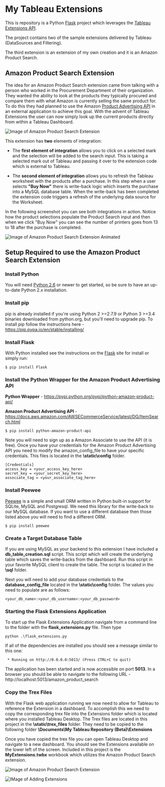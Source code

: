 # My Tableau Extensions 

This is repository is a Python [Flask](http://flask.pocoo.org/) project which leverages the [Tableau Extensions API](https://tableau.github.io/extensions-api/).

The project contains two of the sample extensions delivered by Tableau (DataSources and Filtering).

The third extension is an extension of my own creation and it is an Amazon Product Search.  

## Amazon Product Search Extension

The idea for an Amazon Product Search extension came from talking with a person who worked in the Procurement Department of their organization.  They wanted the ability to look at the products they typically procured and compare them with what Amazon is currently selling the same product for.  To do this they had planned to use the Amazon [Product Advertising API](https://docs.aws.amazon.com/AWSECommerceService/latest/DG/ItemSearch.html) in an external application to achieve this goal.  With the advent of Tableau Extensions the user can now simply look up the current products directly from within a Tableau Dashboard.   

![Image of Amazon Product Search Extension](https://raw.githubusercontent.com/hutchijo/my_tableau_extensions/master/static/images/readme1.png)

This extension has **two** elements of integration:  

* The **first element of integration** allows you to click on a selected mark and the selection will be added to the search input.  This is taking a selected mark out of Tableau and passing it over to the extension code which is external to Tableau.  

* The **second element of integration** allows you to refresh the Tableau worksheet with the products after a purchase.  In this step when a user selects **"Buy Now"** there is write-back logic which inserts the purchase into a MySQL database table.  When the write-back has been completed the extension code triggers a refresh of the underlying data source for the Worksheet. 

In the following screenshot you can see both integrations in action. Notice how the product selections populate the Product Search input and then when we click "Buy Now" you can see the number of printers goes from 13 to 18 after the purchase is completed.

![Image of Amazon Product Search Extension Animated](https://raw.githubusercontent.com/hutchijo/my_tableau_extensions/master/static/images/readme2.gif)



## Setup Required to use the Amazon Product Search Extension 

### Install Python 

You will need [Python 2.6](https://www.python.org/downloads/) or newer to get started, so be sure to have an up-to-date Python 2.x installation.  

### Install pip

pip is already installed if you're using Python 2 >=2.7.9 or Python 3 >=3.4 binaries downloaded from python.org, but you'll need to upgrade pip.  To install pip follow the instructions here - https://pip.pypa.io/en/stable/installing/ 

### Install Flask 
    
With Python installed see the instructions on the [Flask](http://flask.pocoo.org/) site for install or simply run:

```
$ pip install Flask
```
    
### Install the Python Wrapper for the Amazon Product Advertising API 

**Python Wrapper** - https://pypi.python.org/pypi/python-amazon-product-api/

**Amazon Product Advertising API** - https://docs.aws.amazon.com/AWSECommerceService/latest/DG/ItemSearch.html
    
```
$ pip install python-amazon-product-api
```
    
Note you will need to sign up as a Amazon Associate to use the API (it is free).  Once you have your credentials for the Amazon Product Advertising API you need to modify the amazon_config_file to have your specific credentials.  This files is located in the **\static\config** folder.

```
[Credentials]
access_key = <your_access_key_here>
secret_key = <your_secret_key_here>
associate_tag = <your_associate_tag_here>
 ```

### Install Peewee

[Peewee](http://docs.peewee-orm.com/en/latest/peewee/installation.html) is a simple and small ORM written in Python built-in support for SQLite, MySQL and Postgresql.  We need this library for the write-back to our MySQL database.  If you want to use a different database then those listed above you will need to find a different ORM.

```
$ pip install peewee
```

### Create a Target Database Table

If you are using MySQL as your backend to this extension I have included a **db_table_creation.sql** script.  This script which will create the underlying table which saves the write-backs from the dashboard.  Run this script in your favorite MySQL client to create the table.  The script is located in the **\sql** folder.

Next you will need to add your database credentials to the **database_config_file** located in the **\static\config** folder.  The values you need to populate are as follows: 

```
<your_db_name>:<your_db_username>:<your_db_password>
```

### Starting the Flask Extensions Application

To start up the Flask Extensions Application navigate from a command line to the folder with the **flask_extensions.py** file.  Then type

```
python .\flask_extensions.py 
```

If all of the dependencies are installed you should see a message similar to this one:

```
 * Running on http://0.0.0.0:5013/ (Press CTRL+C to quit)
 ```
 
 The application has been started and is now accessible on port **5013**.  In a browser you should be able to navigate to the following URL - http://localhost:5013/amazon_product_search
 
 ### Copy the Trex Files
 
 With the Flask web application running we now need to allow for Tableau to reference the Extension in a dashboard.  To accomplish this we need to copy the corresponding trex file into the Extensions folder which is located where you installed Tableau Desktop.  The Trex files are located in this project in the **\static\trex_files** folder.  They need to be copied to the following folder **\Documents\My Tableau Repository (Beta)\Extensions**
 
 Once you have copied the trex file you can open Tableau Desktop and navigate to a new dashboard.  You should see the Extensions available on the lower left of the screen. Included in this project is the **MyExtensions.twbx** workbook which utilizes the Amazon Product Search extension. 

![Image of Amazon Product Search Extension](https://raw.githubusercontent.com/hutchijo/my_tableau_extensions/master/static/images/readme3.png)

![IMage of Adding Extensions](https://raw.githubusercontent.com/hutchijo/my_tableau_extensions/master/static/images/readme4.png)
